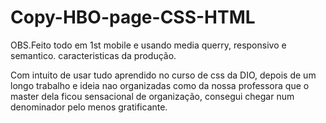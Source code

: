 # Copy-HBO-page-CSS-HTML

OBS.Feito todo em 1st mobile e usando media querry, responsivo e semantico. caracteristicas da produção.

Com intuito de usar tudo aprendido no curso de css da DIO, depois de um longo trabalho e ideia nao organizadas como da nossa professora que o master dela ficou sensacional de organização, consegui chegar num denominador pelo menos gratificante.


